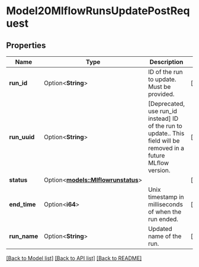 # Model20MlflowRunsUpdatePostRequest

## Properties

Name | Type | Description | Notes
------------ | ------------- | ------------- | -------------
**run_id** | Option<**String**> | ID of the run to update. Must be provided. | [optional]
**run_uuid** | Option<**String**> | [Deprecated, use run_id instead] ID of the run to update.. This field will be removed in a future MLflow version. | [optional]
**status** | Option<[**models::Mlflowrunstatus**](mlflowrunstatus.md)> |  | [optional]
**end_time** | Option<**i64**> | Unix timestamp in milliseconds of when the run ended. | [optional]
**run_name** | Option<**String**> | Updated name of the run. | [optional]

[[Back to Model list]](../README.md#documentation-for-models) [[Back to API list]](../README.md#documentation-for-api-endpoints) [[Back to README]](../README.md)


